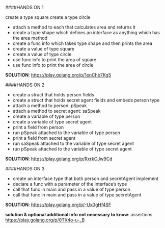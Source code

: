 ####HANDS ON 1

create a type square
create a type circle
* attach a method to each that calculates area and returns it
* create a type shape which defines an interface as anything which has the area method
* create a func info which takes type shape and then prints the area
* create a value of type square
* create a value of type circle
* use func info to print the area of square
* use func info to print the area of circle

**SOLUTION**: https://play.golang.org/p/1enChb7Kg5 

####HANDS ON 2
* create a struct that holds person fields
* create a struct that holds secret agent fields and embeds person type
* attach a method to person: pSpeak
* attach a method to secret agent: saSpeak
* create a variable of type person
* create a variable of type secret agent
* print a field from person
* run pSpeak attached to the variable of type person
* print a field from secret agent
* run saSpeak attached to the variable of type secret agent
* run pSpeak attached to the variable of type secret agent

**SOLUTION**: https://play.golang.org/p/RxrkCJw9Cd 

####HANDS ON 3
* create an interface type that both person and secretAgent implement
* declare a func with a parameter of the interface’s type
* call that func in main and pass in a value of type person
* call that func in main and pass in a value of type secretAgent

**SOLUTION**: https://play.golang.org/p/-Ux0gHf4SF 

**solution & optional additional info not necessary to know**: assertions
https://play.golang.org/p/0TX4o-u-_B

